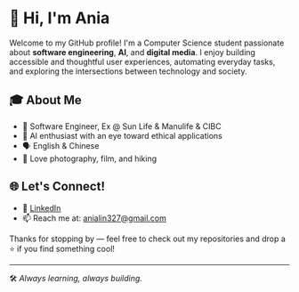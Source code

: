 # 👋 Hi, I'm Ania

Welcome to my GitHub profile! I'm a Computer Science student passionate about **software engineering**, **AI**, and **digital media**. I enjoy building accessible and thoughtful user experiences, automating everyday tasks, and exploring the intersections between technology and society.

## 🎓 About Me

- 💼 Software Engineer, Ex @ Sun Life & Manulife & CIBC 
- 🧠 AI enthusiast with an eye toward ethical applications
- 🗣 English & Chinese
- 📸 Love photography, film, and hiking 

## 🌐 Let's Connect!

- 🔗 [LinkedIn](https://www.linkedin.com/in/ania-lin)
- 📫 Reach me at: <a href="mailto:anialin327&#64;gmail&#46;com">anialin327&#64;gmail&#46;com</a>

Thanks for stopping by — feel free to check out my repositories and drop a ⭐ if you find something cool!

---
🛠️ *Always learning, always building.*

<!--
**anialonglin/anialonglin** is a ✨ _special_ ✨ repository because its `README.md` (this file) appears on your GitHub profile.

Here are some ideas to get you started:

- 🔭 I’m currently working on ...
- 🌱 I’m currently learning ...
- 👯 I’m looking to collaborate on ...
- 🤔 I’m looking for help with ...
- 💬 Ask me about ...
- 📫 How to reach me: ...
- 😄 Pronouns: ...
- ⚡ Fun fact: ...
-->
